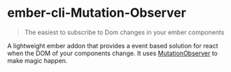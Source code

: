 # ember-cli-Mutation-Observer
> The easiest to subscribe to Dom changes in your ember components

A lightweight ember addon that provides a event based solution for react when the DOM of your components change. It uses [MutationObserver](https://developer.mozilla.org/en/docs/Web/API/MutationObserver) to make magic happen.
